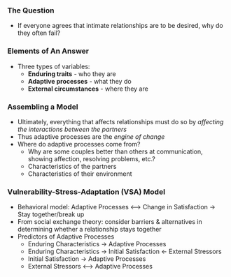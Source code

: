 ### The Question
* If everyone agrees that intimate relationships are to be desired, why do they often fail?

### Elements of An Answer
* Three types of variables:
	* **Enduring traits** - who they are
	* **Adaptive processes** - what they do
	* **External circumstances** - where they are

### Assembling a Model
* Ultimately, everything that affects relationships must do so by *affecting the interactions between the partners*
* Thus adaptive processes are the *engine of change*
* Where do adaptive processes come from?
	* Why are some couples better than others at communication, showing affection, resolving problems, etc.?
	* Characteristics of the partners
	* Characteristics of their environment

### Vulnerability-Stress-Adaptation (VSA) Model
* Behavioral model: Adaptive Processes <--> Change in Satisfaction -> Stay together/break up
* From social exchange theory: consider barriers & alternatives in determining whether a relationship stays together
* Predictors of Adaptive Processes
	* Enduring Characteristics -> Adaptive Processes
	* Enduring Characteristics -> Initial Satisfaction <- External Stressors
	* Initial Satisfaction -> Adaptive Processes
	* External Stressors <--> Adaptive Processes